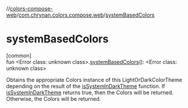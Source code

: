 //[colors-compose-web](../../index.md)/[com.chrynan.colors.compose.web](index.md)/[systemBasedColors](system-based-colors.md)

# systemBasedColors

[common]\
fun <!---  GfmCommand {"@class":"org.jetbrains.dokka.gfm.ResolveLinkGfmCommand","dri":{"packageName":"","classNames":"<Error class: unknown class>","callable":null,"target":{"@class":"org.jetbrains.dokka.links.PointingToDeclaration"},"extra":null}} --->&lt;Error class: unknown class&gt;<!--- --->.[systemBasedColors](system-based-colors.md)(): <!---  GfmCommand {"@class":"org.jetbrains.dokka.gfm.ResolveLinkGfmCommand","dri":{"packageName":"","classNames":"<Error class: unknown class>","callable":null,"target":{"@class":"org.jetbrains.dokka.links.PointingToDeclaration"},"extra":null}} --->&lt;Error class: unknown class&gt;<!--- --->

Obtains the appropriate Colors instance of this LightOrDarkColorTheme depending on the result of the [isSystemInDarkTheme](is-system-in-dark-theme.md) function. If [isSystemInDarkTheme](is-system-in-dark-theme.md) returns true, then the Colors will be returned. Otherwise, the Colors will be returned.
